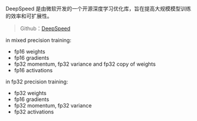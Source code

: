 DeepSpeed 是由微软开发的一个开源深度学习优化库，旨在提高大规模模型训练的效率和可扩展性。

> Github：[DeepSpeed](https://github.com/deepspeedai/DeepSpeed)

in mixed precision training:

- fp16 weights
- fp16 gradients
- fp32 momentum, fp32 variance and fp32 copy of weights
- fp16 activations

in fp32 precision training:

- fp32 weights
- fp16 gradients
- fp32 momentum, fp32 variance
- fp32 activations